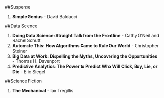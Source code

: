 ##Suspense
<ol> <li><b>Simple Genius</b> - David Baldacci</li>
</ol>
##Data Science
<ol> 
<li><b>Doing Data Science: Straight Talk from the Frontline</b> - Cathy O’Neil and Rachel Schutt</li>
<li><b>Automate This: How Algorithms Came to Rule Our World</b> -  Christopher Steiner</li>
<li><b>Big Data at Work: Dispelling the Myths, Uncovering the Opportunities</b> - Thomas H. Davenport</li>
<li><b>Predictive Analytics: The Power to Predict Who Will Click, Buy, Lie, or Die</b> - Eric Siegel</li>
</ol>
##Science Fiction
<ol>
<li><b>The Mechanical</b> - Ian Tregillis</li>
